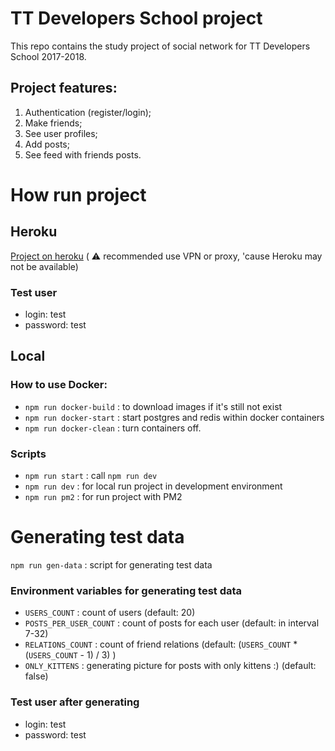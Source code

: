 # TT Developers School project

This repo contains the study project of social network for TT Developers School 2017-2018.

## Project features:
1. Authentication (register/login);
2. Make friends;
3. See user profiles;
3. Add posts;
4. See feed with friends posts.

# How run project

## Heroku
[Project on heroku](https://tt-school-project-template.herokuapp.com/) ( ⚠ recommended use VPN or proxy, 'cause Heroku may not be available)

### Test user
* login: test
* password: test

## Local

### How to use Docker:
* `npm run docker-build` : to download images if it's still not exist
* `npm run docker-start` : start postgres and redis within docker containers
* `npm run docker-clean` : turn containers off.

### Scripts
* `npm run start` : call `npm run dev`
* `npm run dev`   : for local run project in development environment
* `npm run pm2`   : for run project with PM2

# Generating test data

`npm run gen-data` : script for generating test data

### Environment variables for generating test data
* `USERS_COUNT`          : count of users (default: 20)
* `POSTS_PER_USER_COUNT` : count of posts for each user (default: in interval 7-32)
* `RELATIONS_COUNT`      : count of friend relations (default: (`USERS_COUNT` * (`USERS_COUNT` - 1) / 3) )
* `ONLY_KITTENS`         : generating picture for posts with only kittens :) (default: false)

### Test user after generating
* login: test
* password: test
